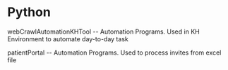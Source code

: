 # Python
webCrawlAutomationKHTool -- Automation Programs.
Used in KH Environment to automate day-to-day task


patientPortal -- Automation Programs.
Used to process invites from excel file
